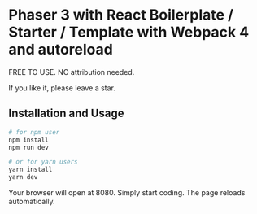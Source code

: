 # Phaser 3 with React Boilerplate / Starter / Template with Webpack 4 and autoreload

FREE TO USE. NO attribution needed.

If you like it, please leave a star.

## Installation and Usage

```bash
# for npm user
npm install
npm run dev

# or for yarn users
yarn install
yarn dev
```

Your browser will open at 8080. Simply start coding. The page reloads automatically.
